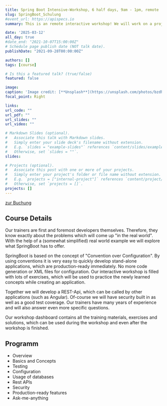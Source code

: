 ```yaml
---
title: Spring Boot Intensive-Workshop, 6 half days, 9am - 1pm, remote
slug: SpringBoot_Schulung
#event_url: https://apispecs.io
summary: This is an remote interactive workshop! We will work on a project, which will show us the strengths ans weaknesses of the SpringBoot framework.

date: '2025-03-12'
all_day: true
#date_end: "2021-10-07T15:00:00Z"
# Schedule page publish date (NOT talk date).
publishDate: "2021-09-28T00:00:00Z"

authors: []
tags: [course]

# Is this a featured talk? (true/false)
featured: false

image:
caption: 'Image credit: [**Unsplash**](https://unsplash.com/photos/bzdhc5b3Bxs)'
focal_point: Right

links:
url_code: ""
url_pdf: ""
url_slides: ""
url_video: ""

# Markdown Slides (optional).
#   Associate this talk with Markdown slides.
#   Simply enter your slide deck's filename without extension.
#   E.g. `slides = "example-slides"` references `content/slides/example-slides.md`.
#   Otherwise, set `slides = ""`.
slides:

# Projects (optional).
#   Associate this post with one or more of your projects.
#   Simply enter your project's folder or file name without extension.
#   E.g. `projects = ["internal-project"]` references `content/project/deep-learning/index.md`.
#   Otherwise, set `projects = []`.
projects: []
---
```

[zur Buchung](https://workshops.de/seminare-schulungen-kurse/spring-boot/3611776555/event_bookings/new)

## Course Details

Our trainers are first and foremost developers themselves. Therefore, they know exactly about the problems which will come up "in the real world". With the help of a (somewhat simplified) real world example we will explore what SpringBoot has to offer.

SpringBoot is based on the concept of "Convention over Configuration". By using conventions it is very easy to quickly develop stand-alone applications, which are production-ready immediately. No more code generation or XML files for configuration.
Our interactive workshop is filled with lots of exercises, which will be used to practice the newly learned concepts while creating an application.

Together we will develop a REST-Api, which can be called by other applications (such as Angular). Of-course we will have security built in as well as a good test coverage.
Our trainers have many years of experience and will also answer even more specific questions.

Our workshop dashboard contains all the training materials, exercises and solutions, which can be used during the workshop and even after the workshop is finished.

## Programm

- Overview
- Basics and Concepts
- Testing
- Configuration
- Usage of databases
- Rest APIs
- Security
- Production-ready features
- Ask-me-anything
